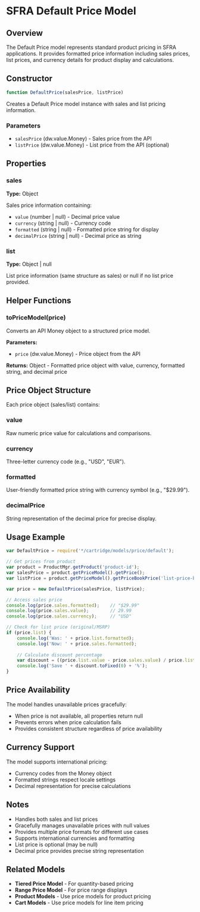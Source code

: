 # SFRA Default Price Model

## Overview

The Default Price model represents standard product pricing in SFRA applications. It provides formatted price information including sales prices, list prices, and currency details for product display and calculations.

## Constructor

```javascript
function DefaultPrice(salesPrice, listPrice)
```

Creates a Default Price model instance with sales and list pricing information.

### Parameters

- `salesPrice` (dw.value.Money) - Sales price from the API
- `listPrice` (dw.value.Money) - List price from the API (optional)

## Properties

### sales
**Type:** Object

Sales price information containing:
- `value` (number | null) - Decimal price value
- `currency` (string | null) - Currency code
- `formatted` (string | null) - Formatted price string for display
- `decimalPrice` (string | null) - Decimal price as string

### list
**Type:** Object | null

List price information (same structure as sales) or null if no list price provided.

## Helper Functions

### toPriceModel(price)
Converts an API Money object to a structured price model.

**Parameters:**
- `price` (dw.value.Money) - Price object from the API

**Returns:** Object - Formatted price object with value, currency, formatted string, and decimal price

## Price Object Structure

Each price object (sales/list) contains:

### value
Raw numeric price value for calculations and comparisons.

### currency
Three-letter currency code (e.g., "USD", "EUR").

### formatted
User-friendly formatted price string with currency symbol (e.g., "$29.99").

### decimalPrice
String representation of the decimal price for precise display.

## Usage Example

```javascript
var DefaultPrice = require('*/cartridge/models/price/default');

// Get prices from product
var product = ProductMgr.getProduct('product-id');
var salesPrice = product.getPriceModel().getPrice();
var listPrice = product.getPriceModel().getPriceBookPrice('list-price-book');

var price = new DefaultPrice(salesPrice, listPrice);

// Access sales price
console.log(price.sales.formatted);    // "$29.99"
console.log(price.sales.value);        // 29.99
console.log(price.sales.currency);     // "USD"

// Check for list price (original/MSRP)
if (price.list) {
    console.log('Was: ' + price.list.formatted);
    console.log('Now: ' + price.sales.formatted);
    
    // Calculate discount percentage
    var discount = ((price.list.value - price.sales.value) / price.list.value) * 100;
    console.log('Save ' + discount.toFixed(0) + '%');
}
```

## Price Availability

The model handles unavailable prices gracefully:
- When price is not available, all properties return null
- Prevents errors when price calculation fails
- Provides consistent structure regardless of price availability

## Currency Support

The model supports international pricing:
- Currency codes from the Money object
- Formatted strings respect locale settings
- Decimal representation for precise calculations

## Notes

- Handles both sales and list prices
- Gracefully manages unavailable prices with null values
- Provides multiple price formats for different use cases
- Supports international currencies and formatting
- List price is optional (may be null)
- Decimal price provides precise string representation

## Related Models

- **Tiered Price Model** - For quantity-based pricing
- **Range Price Model** - For price range displays
- **Product Models** - Use price models for product pricing
- **Cart Models** - Use price models for line item pricing
